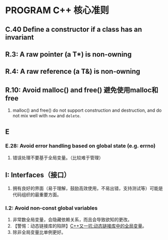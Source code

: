 # PROGRAM C++ 核心准则


## C.40 Define a constructor if a class has an invariant

## R.3: A raw pointer (a T*) is non-owning

## R.4: A raw reference (a T&) is non-owning

## R.10: Avoid malloc() and free() 避免使用malloc和free

1. malloc() and free() do not support construction and destruction, and do not mix well with `new` and `delete`.

## E

### E.28: Avoid error handling based on global state (e.g. errno)

1. 错误处理不要基于全局变量。（比较难于管理）

## I: Interfaces（接口）

1. 拥有良好的界面（易于理解，鼓励高效使用，不易出错，支持测试等）可能是代码组织的最重要方面。

### I.2: Avoid non-const global variables

1. 非常数全局变量，会隐藏依赖关系，而且会导致欲知的更改。
2. 【警惕：动态链接库的陷阱】[C++又一坑:动态链接库中的全局变量](https://blog.csdn.net/imxiangzi/article/details/45872025)。
3. 除非全局变量比单例更好。

